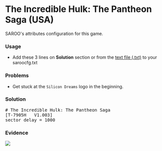 # The Incredible Hulk: The Pantheon Saga (USA)

SAROO's attributes configuration for this game.

### Usage

- Add these 3 lines on **Solution** section or from the [text file (.txt)](./config.txt) to your saroocfg.txt

### Problems

- Get stuck at the `Silicon Dreams` logo in the beginning.

### Solution

<pre># The Incredible Hulk: The Pantheon Saga
[T-7905H   V1.003]
sector_delay = 1000</pre>

### Evidence

[![](https://img.youtube.com/vi/gMwX7GdTWHw/0.jpg)](https://youtu.be/gMwX7GdTWHw)
